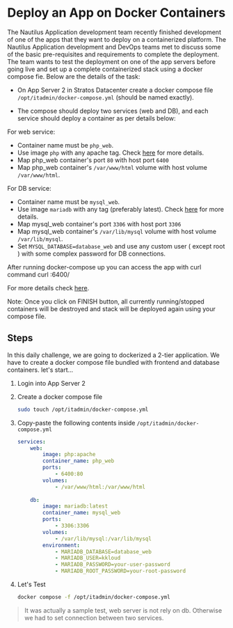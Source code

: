 # Deploy an App on Docker Containers

The Nautilus Application development team recently finished development of one of the apps that they want to deploy on a containerized platform. The Nautilus Application development and DevOps teams met to discuss some of the basic pre-requisites and requirements to complete the deployment. The team wants to test the deployment on one of the app servers before going live and set up a complete containerized stack using a docker compose fie. Below are the details of the task:

- On App Server 2 in Stratos Datacenter create a docker compose file `/opt/itadmin/docker-compose.yml` (should be named exactly).

- The compose should deploy two services (web and DB), and each service should deploy a container as per details below:

For web service:

- Container name must be `php_web`.
- Use image `php` with any apache tag. Check [here](https://hub.docker.com/_/php?tab=tags/) for more details.
- Map php_web container's port `80` with host port `6400`
- Map php_web container's `/var/www/html` volume with host volume `/var/www/html`.

For DB service:

- Container name must be `mysql_web`.
- Use image `mariadb` with any tag (preferably latest). Check [here](https://hub.docker.com/_/mariadb?tab=tags/) for more details.
- Map mysql_web container's port `3306` with host port `3306`
- Map mysql_web container's `/var/lib/mysql` volume with host volume `/var/lib/mysql`.
- Set `MYSQL_DATABASE=database_web` and use any custom user ( except root ) with some complex password for DB connections.

After running docker-compose up you can access the app with curl command curl <server-ip or hostname>:6400/

For more details check [here](https://hub.docker.com/_/mariadb?tab=description/).

Note: Once you click on FINISH button, all currently running/stopped containers will be destroyed and stack will be deployed again using your compose file.

## Steps

In this daily challenge, we are going to dockerized a 2-tier application. We have to create a docker compose file bundled with frontend and database containers. let's start...

1. Login into App Server 2
2. Create a docker compose file

    ```sh
    sudo touch /opt/itadmin/docker-compose.yml
    ```

3. Copy-paste the following contents inside `/opt/itadmin/docker-compose.yml`

    ```yaml
    services:
        web:
            image: php:apache
            container_name: php_web
            ports:
                - 6400:80
            volumes:
                - /var/www/html:/var/www/html
        
        db:
            image: mariadb:latest
            container_name: mysql_web
            ports:
                - 3306:3306
            volumes:
                - /var/lib/mysql:/var/lib/mysql
            environment:
                - MARIADB_DATABASE=database_web
                - MARIADB_USER=kkloud
                - MARIADB_PASSWORD=your-user-password
                - MARIADB_ROOT_PASSWORD=your-root-password
    ```

4. Let's Test

    ```sh
    docker compose -f /opt/itadmin/docker-compose.yml
    ```

> It was actually a sample test, web server is not rely on db. Otherwise we had to set connection between two services.
